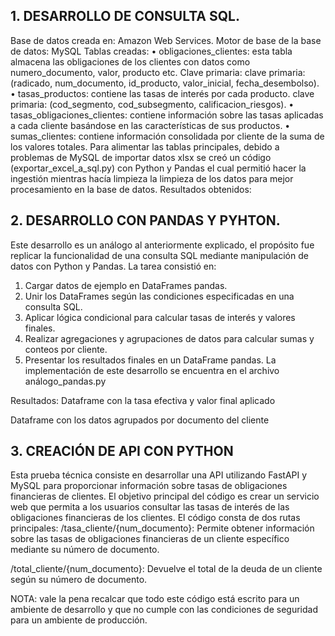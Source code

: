 ## 1.	DESARROLLO DE CONSULTA SQL.
Base de datos creada en: Amazon Web Services.
Motor de base de la base de datos: MySQL
Tablas creadas: 
•	obligaciones_clientes: esta tabla almacena las obligaciones de los clientes con datos como numero_documento, valor, producto etc. Clave primaria: clave primaria: (radicado, num_documento, id_producto, valor_inicial, fecha_desembolso).
•	tasas_productos: contiene las tasas de interés por cada producto. clave primaria: (cod_segmento, cod_subsegmento, calificacion_riesgos).
•	tasas_obligaciones_clientes: contiene información sobre las tasas aplicadas a cada cliente basándose en las características de sus productos.
•	sumas_clientes: contiene información consolidada por cliente de la suma de los valores totales.
Para alimentar las tablas principales, debido a problemas de MySQL de importar datos xlsx se creó un código (exportar_excel_a_sql.py) con Python y Pandas el cual permitió hacer la ingestión mientras hacía limpieza la limpieza de los datos para mejor procesamiento en la base de datos.
Resultados obtenidos:
 
 

## 2.	DESARROLLO CON PANDAS Y PYHTON.
Este desarrollo es un análogo al anteriormente explicado, el propósito fue replicar la funcionalidad de una consulta SQL mediante manipulación de datos con Python y Pandas.
La tarea consistió en:
1.	Cargar datos de ejemplo en DataFrames pandas.
2.	Unir los DataFrames según las condiciones especificadas en una consulta SQL.
3.	Aplicar lógica condicional para calcular tasas de interés y valores finales.
4.	Realizar agregaciones y agrupaciones de datos para calcular sumas y conteos por cliente.
5.	Presentar los resultados finales en un DataFrame pandas.
La implementación de este desarrollo se encuentra en el archivo análogo_pandas.py


Resultados:
Dataframe con la tasa efectiva y valor final aplicado
 
Dataframe con los datos agrupados por documento del cliente
 

## 3.	CREACIÓN DE API CON PYTHON
Esta prueba técnica consiste en desarrollar una API utilizando FastAPI y MySQL para proporcionar información sobre tasas de obligaciones financieras de clientes.
El objetivo principal del código es crear un servicio web que permita a los usuarios consultar las tasas de interés de las obligaciones financieras de los clientes.
El código consta de dos rutas principales:
/tasa_cliente/{num_documento}: Permite obtener información sobre las tasas de obligaciones financieras de un cliente específico mediante su número de documento.
 
/total_cliente/{num_documento}: Devuelve el total de la deuda de un cliente según su número de documento.
 
NOTA: vale la pena recalcar que todo este código está escrito para un ambiente de desarrollo y que no cumple con las condiciones de seguridad para un ambiente de producción.






